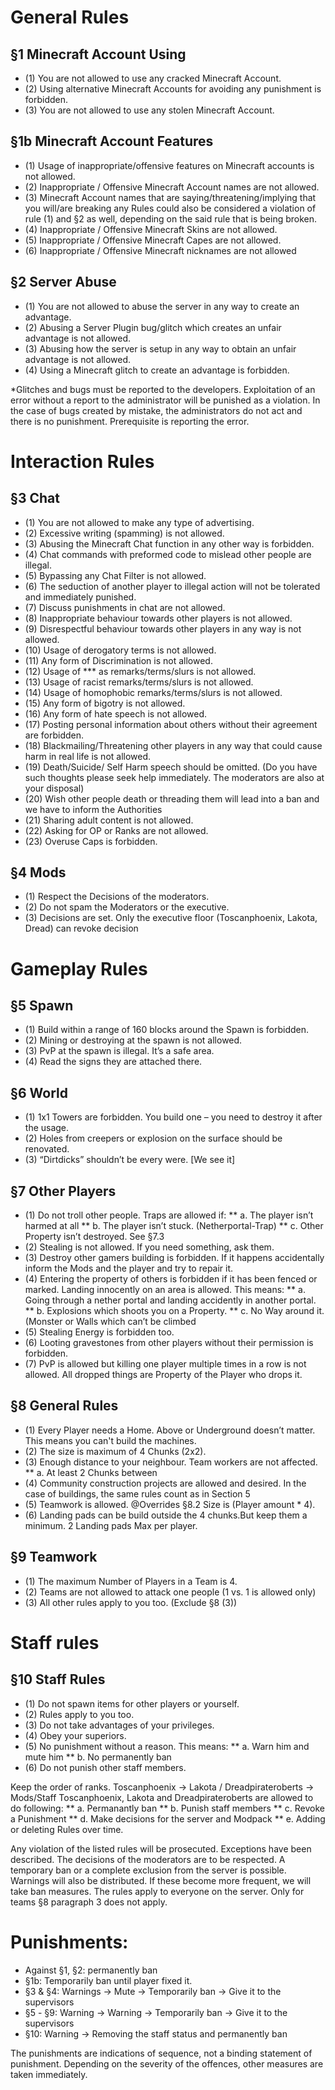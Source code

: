# General Rules 
## §1 Minecraft Account Using 
* (1)	You are not allowed to use any cracked Minecraft Account. 
* (2)	Using alternative Minecraft Accounts for avoiding any punishment is forbidden. 
* (3)	You are not allowed to use any stolen Minecraft Account.

## §1b Minecraft Account Features
* (1)	Usage of inappropriate/offensive features on Minecraft accounts is not allowed.
* (2)	Inappropriate / Offensive Minecraft Account names are not allowed.
* (3)	Minecraft Account names that are saying/threatening/implying that you will/are breaking any Rules could also be considered a violation of rule (1)  and §2 as well, depending on the said rule that is being broken.
* (4)	Inappropriate / Offensive Minecraft Skins are not allowed.
* (5)	Inappropriate / Offensive Minecraft Capes are not allowed.
* (6)	Inappropriate / Offensive Minecraft nicknames are not allowed

## §2 Server Abuse
* (1)	You are not allowed to abuse the server in any way to create an advantage. 
* (2)	Abusing a Server Plugin bug/glitch which creates an unfair advantage is not allowed.
* (3)	Abusing how the server is setup in any way to obtain an unfair advantage is not allowed.
* (4)	Using a Minecraft glitch to create an advantage is forbidden.

*Glitches and bugs must be reported to the developers. Exploitation of an error without a report to the administrator will be punished as a violation. In the case of bugs created by mistake, the administrators do not act and there is no punishment. Prerequisite is reporting the error. 

# Interaction Rules 
## §3 Chat
* (1)	You are not allowed to make any type of advertising. 
* (2)	Excessive writing (spamming) is not allowed. 
* (3)	Abusing the Minecraft Chat function in any other way is forbidden. 
* (4)	Chat commands with preformed code to mislead other people are illegal. 
* (5)	Bypassing any Chat Filter is not allowed. 
* (6)	The seduction of another player to illegal action will not be tolerated and immediately punished. 
* (7)	Discuss punishments in chat are not allowed. 
* (8)	Inappropriate behaviour towards other players is not allowed.
* (9)	Disrespectful behaviour towards other players in any way is not allowed. 
* (10)	Usage of derogatory terms is not allowed.
* (11)	Any form of Discrimination is not allowed.
* (12)	Usage of *** as remarks/terms/slurs is not allowed.
* (13)	Usage of racist remarks/terms/slurs is not allowed.
* (14)	 Usage of homophobic remarks/terms/slurs is not allowed.
* (15)	Any form of bigotry is not allowed.
* (16)	Any form of hate speech is not allowed.
* (17)	Posting personal information about others without their agreement are forbidden.
* (18)	Blackmailing/Threatening other players in any way that could cause harm in real life is not allowed.
* (19)	Death/Suicide/ Self Harm speech should be omitted. (Do you have such thoughts please seek help immediately. The moderators are also at your disposal)
* (20)	Wish other people death or threading them will lead into a ban and we have to inform the Authorities 
* (21)	Sharing adult content is not allowed. 
* (22)	Asking for OP or Ranks are not allowed. 
* (23)	Overuse Caps is forbidden. 

## §4 Mods
* (1)	Respect the Decisions of the moderators.
* (2)	Do not spam the Moderators or the executive. 
* (3)	Decisions are set. Only the executive floor (Toscanphoenix, Lakota, Dread) can revoke decision

# Gameplay Rules
## §5 Spawn
* (1)	Build within a range of 160 blocks around the Spawn is forbidden. 
* (2)	Mining or destroying at the spawn is not allowed. 
* (3)	PvP at the spawn is illegal. It’s a safe area. 
* (4)	Read the signs they are attached there.

## §6 World
* (1)	1x1 Towers are forbidden. You build one – you need to destroy it after the usage. 
* (2)	Holes from creepers or explosion on the surface should be renovated. 
* (3)	“Dirtdicks” shouldn’t be every were. [We see it]

## §7 Other Players
* (1)	Do not troll other people. Traps are allowed if:
  ** a.	The player isn’t harmed at all
  ** b.	The player isn’t stuck. (Netherportal-Trap)
  ** c.	Other Property isn’t destroyed. See §7.3
* (2)	Stealing is not allowed. If you need something, ask them. 
* (3)	Destroy other gamers building is forbidden. If it happens accidentally inform the Mods and the player and try to repair it. 
* (4)	Entering the property of others is forbidden if it has been fenced or marked. Landing innocently on an area is allowed. This means:
  ** a.	Going through a nether portal and landing accidently in another portal.
  ** b.	Explosions which shoots you on a Property.
  ** c.	No Way around it. (Monster or Walls which can’t be climbed
* (5)	Stealing Energy is forbidden too.
* (6)	Looting gravestones from other players without their permission is forbidden.
* (7)	PvP is allowed but killing one player multiple times in a row is not allowed. All dropped things are Property of the Player who drops it.

## §8 General Rules
* (1)	Every Player needs a Home. Above or Underground doesn’t matter. This means you can't build the machines. 
* (2)	The size is maximum of 4 Chunks (2x2).
* (3)	Enough distance to your neighbour. Team workers are not affected.
  ** a.	At least 2 Chunks between
* (4)	Community construction projects are allowed and desired. In the case of buildings, the same rules count as in Section 5
* (5)	Teamwork is allowed. @Overrides §8.2 Size is (Player amount * 4).
* (6)   Landing pads can be build outside the 4 chunks.But keep them a minimum. 2 Landing pads Max per player. 

## §9 Teamwork
* (1)	The maximum Number of Players in a Team is 4.
* (2)	Teams are not allowed to attack one people (1 vs. 1 is allowed only)
* (3)	All other rules apply to you too. (Exclude §8 (3))

# Staff rules
## §10 Staff Rules
* (1)	Do not spawn items for other players or yourself.
* (2)	Rules apply to you too.
* (3)	Do not take advantages of your privileges.
* (4)	Obey your superiors.
* (5)	No punishment without a reason. This means:
  ** a.	Warn him and mute him
  ** b.	No permanently ban 
* (6)	Do not punish other staff members. 

Keep the order of ranks.
Toscanphoenix -> Lakota / Dreadpirateroberts -> Mods/Staff
Toscanphoenix, Lakota and Dreadpirateroberts are allowed to do following:
  ** a.	Permanantly ban
  ** b.	Punish staff members 
  ** c.	Revoke a Punishment
  ** d.	Make decisions for the server and Modpack
  ** e.	Adding or deleting Rules over time.


Any violation of the listed rules will be prosecuted. Exceptions have been described. The decisions of the moderators are to be respected. 
A temporary ban or a complete exclusion from the server is possible. Warnings will also be distributed. If these become more frequent, we will take ban measures.
The rules apply to everyone on the server. Only for teams §8 paragraph 3 does not apply.

# Punishments:
* Against §1, §2: permanently ban
* §1b: Temporarily ban until player fixed it. 
* §3 & §4: Warnings -> Mute -> Temporarily ban -> Give it to the supervisors
* §5 - §9: Warning -> Warning -> Temporarily ban -> Give it to the supervisors
* §10: Warning -> Removing the staff status and permanently ban

The punishments are indications of sequence, not a binding statement of punishment. Depending on the severity of the offences, other measures are taken immediately.













